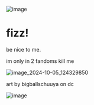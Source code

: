 ![image](https://github.com/user-attachments/assets/a7c882f6-fafc-401e-b6bc-4996ad311714)

# fizz!

be nice to me.

im only in 2 fandoms kill me

![image_2024-10-05_124329850](https://github.com/user-attachments/assets/ebd337f7-8e93-4f61-8fea-cc826fb778d6)

art by bigballschuuya on dc

![image](https://github.com/user-attachments/assets/2c4fa772-c80a-4266-a4dc-4a7be70dbda5)

